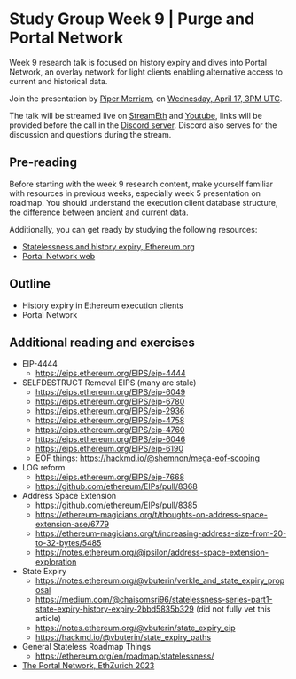 # Study Group Week 9 | Purge and Portal Network

Week 9 research talk is focused on history expiry and dives into Portal Network, an overlay network for light clients enabling alternative access to current and historical data. 

Join the presentation by [Piper Merriam](https://twitter.com/parithosh_j), on [Wednesday, April 17, 3PM UTC](https://savvytime.com/converter/utc-to-germany-berlin-united-kingdom-london-china-shanghai-ny-new-york-city-japan-tokyo-australia-sydney-india-delhi-argentina-buenos-aires/apr-17-2024/3pm).

The talk will be streamed live on [StreamEth](https://streameth.org/65cf97e702e803dbd57d823f/epf_study_group) and [Youtube](https://www.youtube.com/@ethprotocolfellows/streams), links will be provided before the call in the [Discord server](https://discord.gg/addwpQbhpq). Discord also serves for the discussion and questions during the stream. 

## Pre-reading

Before starting with the week 9 research content, make yourself familiar with resources in previous weeks, especially week 5 presentation on roadmap. You should understand the execution client database structure, the difference between ancient and current data. 

Additionally, you can get ready by studying the following resources:
- [Statelessness and history expiry, Ethereum.org](https://ethereum.org/en/roadmap/statelessness/)
- [Portal Network web](https://www.ethportal.net/)

## Outline

- History expiry in Ethereum execution clients
- Portal Network

## Additional reading and exercises

- EIP-4444
  - https://eips.ethereum.org/EIPS/eip-4444
- SELFDESTRUCT Removal EIPS (many are stale)
  - https://eips.ethereum.org/EIPS/eip-6049
  - https://eips.ethereum.org/EIPS/eip-6780
  - https://eips.ethereum.org/EIPS/eip-2936
  - https://eips.ethereum.org/EIPS/eip-4758
  - https://eips.ethereum.org/EIPS/eip-4760
  - https://eips.ethereum.org/EIPS/eip-6046
  - https://eips.ethereum.org/EIPS/eip-6190
  - EOF things: https://hackmd.io/@shemnon/mega-eof-scoping
- LOG reform
  - https://eips.ethereum.org/EIPS/eip-7668
  - https://github.com/ethereum/EIPs/pull/8368
- Address Space Extension
  - https://github.com/ethereum/EIPs/pull/8385
  - https://ethereum-magicians.org/t/thoughts-on-address-space-extension-ase/6779
  - https://ethereum-magicians.org/t/increasing-address-size-from-20-to-32-bytes/5485
  - https://notes.ethereum.org/@ipsilon/address-space-extension-exploration
- State Expiry
  - https://notes.ethereum.org/@vbuterin/verkle_and_state_expiry_proposal
  - https://medium.com/@chaisomsri96/statelessness-series-part1-state-expiry-history-expiry-2bbd5835b329 (did not fully vet this article)
  - https://notes.ethereum.org/@vbuterin/state_expiry_eip
  - https://hackmd.io/@vbuterin/state_expiry_paths
- General Stateless Roadmap Things
  - https://ethereum.org/en/roadmap/statelessness/
- [The Portal Network, EthZurich 2023](https://www.youtube.com/watch?v=8MUii5W2sMc)
